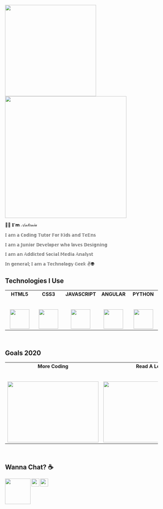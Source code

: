 <p>
  <img src="https://media.giphy.com/media/XaFrF1keE8tFC1XUmc/giphy.gif" width="300px">
  <img src="https://media.giphy.com/media/MCutGG3SC9uH5lZivi/giphy.gif" width="400px"></p>
  
🎄🌷  𝗜'𝗺 𝒜𝓃𝓉𝑜𝓃𝒾𝒶 

 𝕀 𝕒𝕞 𝕒 ℂ𝕠𝕕𝕚𝕟𝕘 𝕋𝕦𝕥𝕠𝕣 𝔽𝕠𝕣 𝕂𝕚𝕕𝕤 𝕒𝕟𝕕 𝕋𝕖𝔼𝕟𝕤

 𝕀 𝕒𝕞 𝕒 𝕁𝕦𝕟𝕚𝕠𝕣 𝔻𝕖𝕧𝕖𝕝𝕠𝕡𝕖𝕣 𝕨𝕙𝕠 𝕝𝕠𝕧𝕖𝕤 𝔻𝕖𝕤𝕚𝕘𝕟𝕚𝕟𝕘

 𝕀 𝕒𝕞 𝕒𝕟 𝔸𝕕𝕕𝕚𝕔𝕥𝕖𝕕 𝕊𝕠𝕔𝕚𝕒𝕝 𝕄𝕖𝕕𝕚𝕒 𝔸𝕟𝕒𝕝𝕪𝕤𝕥

 𝕀𝕟 𝕘𝕖𝕟𝕖𝕣𝕒𝕝; 𝕀 𝕒𝕞 𝕒 𝕋𝕖𝕔𝕙𝕟𝕠𝕝𝕠𝕘𝕪 𝔾𝕖𝕖𝕜  ✌👽

## Technologies I Use

<table>
  <tbody>
    <tr valign="top">
      <td width="20%" align="center">
        <span><strong>HTML5</strong></span><br><br><br>
        <img height="64px" src="https://cdn.svgporn.com/logos/html-5.svg">
      </td>
      <td width="20%" align="center">
        <span><strong>CSS3</strong></span><br><br><br>
        <img height="64px" src="https://cdn.svgporn.com/logos/css-3.svg">
      </td>
      <td width="20%" align="center">
        <span><strong>JAVASCRIPT</strong></span><br><br><br>
        <img height="64px" src="https://cdn.svgporn.com/logos/javascript.svg">
      </td>
      <td width="20%" align="center">
        <span><strong>ANGULAR</strong></span><br><br><br>
        <img height="64px" src="https://cdn.svgporn.com/logos/angular-icon.svg">
      </td>
      <td width="20%" align="center">
        <span><strong>PYTHON</strong></span><br><br><br>
        <img height="64px" src="https://cdn.svgporn.com/logos/python.svg">
      </td>
      </tbody>
</table>
<br>

## Goals 2020

<table>
  <tbody>
    <tr valign="top">
      <td width="20%" align="center">
        <span><strong>More Coding</strong></span><br><br><br>
        <img height="200px" src="https://media.giphy.com/media/fAnzw6YK33jMwzp5wp/giphy.gif" width="300px">
      </td>
      <td width="20%" align="center">
        <span><strong>Read A Lot</strong></span><br><br><br>
        <img height="200px" src="https://media.giphy.com/media/l6SQZJCWcXQd7mzoiF/giphy.gif" width="300px">
      </td>
      <td width="20%" align="center">
        <span><strong>Meet New People</strong></span><br><br><br>
        <img height="200px" src="https://media.giphy.com/media/3o7abBphHJngINCHio/giphy.gif" width="300px">
      </td>
      </tbody>
</table>

<br>

## Wanna Chat? ☕

  <a href="https://www.linkedin.com/in/antonia-symeonidou-88a719151/">
    <img align="left" width="84px" src="https://cdn.svgporn.com/logos/linkedin.svg" />
  </a>
  <a href="https://twitter.com/NanouuSymeon">
    <img align="left" width="26px" src="https://cdn.svgporn.com/logos/twitter.svg" />
  </a>
  <a href="mailto:nakibarbie1017@gmail.com">
    <img align="left" width="26px" src="https://cdn.svgporn.com/logos/google-gmail.svg" />
  </a>



